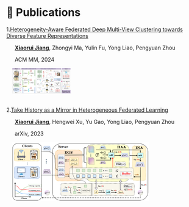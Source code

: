 # 📝 Publications

1.[Heterogeneity-Aware Federated Deep Multi-View Clustering towards Diverse Feature Representations](https://dl.acm.org/doi/10.1145/3664647.3681302#)

    **<u>Xiaorui Jiang</u>**, Zhongyi Ma, Yulin Fu, Yong Liao, Pengyuan Zhou

    ACM MM, 2024

<div style="margin-left: 3%;"><img src="/images/HFMVC-framework.png" style="zoom: 15%;"></div>

<br>

2.[Take History as a Mirror in Heterogeneous Federated Learning](https://arxiv.org/pdf/2312.10425.pdf)

    **<u>Xiaorui Jiang</u>**, Hengwei Xu, Yu Gao, Yong Liao, Pengyuan Zhou 

    arXiv, 2023

<div style="margin-left: 3%;"><img src="/images/FedHist-framework.png" style="zoom: 35%;"></div>